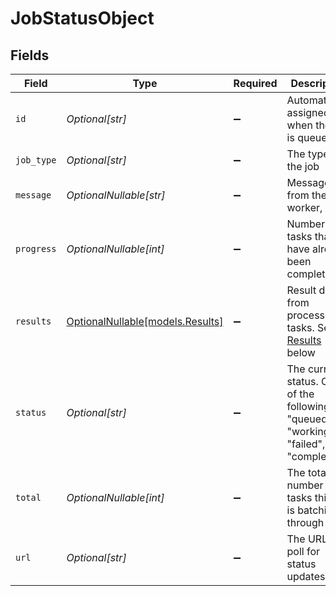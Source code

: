 # JobStatusObject


## Fields

| Field                                                                                | Type                                                                                 | Required                                                                             | Description                                                                          |
| ------------------------------------------------------------------------------------ | ------------------------------------------------------------------------------------ | ------------------------------------------------------------------------------------ | ------------------------------------------------------------------------------------ |
| `id`                                                                                 | *Optional[str]*                                                                      | :heavy_minus_sign:                                                                   | Automatically assigned when the job is queued                                        |
| `job_type`                                                                           | *Optional[str]*                                                                      | :heavy_minus_sign:                                                                   | The type of the job                                                                  |
| `message`                                                                            | *OptionalNullable[str]*                                                              | :heavy_minus_sign:                                                                   | Message from the job worker, if any                                                  |
| `progress`                                                                           | *OptionalNullable[int]*                                                              | :heavy_minus_sign:                                                                   | Number of tasks that have already been completed                                     |
| `results`                                                                            | [OptionalNullable[models.Results]](../models/results.md)                             | :heavy_minus_sign:                                                                   | Result data from processed tasks. See [Results](#results) below                      |
| `status`                                                                             | *Optional[str]*                                                                      | :heavy_minus_sign:                                                                   | The current status. One of the following: "queued", "working", "failed", "completed" |
| `total`                                                                              | *OptionalNullable[int]*                                                              | :heavy_minus_sign:                                                                   | The total number of tasks this job is batching through                               |
| `url`                                                                                | *Optional[str]*                                                                      | :heavy_minus_sign:                                                                   | The URL to poll for status updates                                                   |